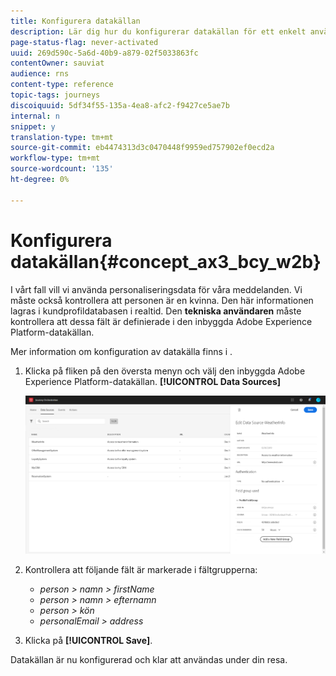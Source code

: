 ```yaml
---
title: Konfigurera datakällan
description: Lär dig hur du konfigurerar datakällan för ett enkelt användningsfall för resan
page-status-flag: never-activated
uuid: 269d590c-5a6d-40b9-a879-02f5033863fc
contentOwner: sauviat
audience: rns
content-type: reference
topic-tags: journeys
discoiquuid: 5df34f55-135a-4ea8-afc2-f9427ce5ae7b
internal: n
snippet: y
translation-type: tm+mt
source-git-commit: eb4474313d3c0470448f9959ed757902ef0ecd2a
workflow-type: tm+mt
source-wordcount: '135'
ht-degree: 0%

---
```



# Konfigurera datakällan{#concept_ax3_bcy_w2b}

I vårt fall vill vi använda personaliseringsdata för våra meddelanden. Vi måste också kontrollera att personen är en kvinna. Den här informationen lagras i kundprofildatabasen i realtid. Den **tekniska användaren** måste kontrollera att dessa fält är definierade i den inbyggda Adobe Experience Platform-datakällan.

Mer information om konfiguration av datakälla finns i [](../datasource/about-data-sources.md).

1. Klicka på fliken på den översta menyn och välj den inbyggda Adobe Experience Platform-datakällan. **[!UICONTROL Data Sources]**

   ![](../assets/journey23.png)

1. Kontrollera att följande fält är markerade i fältgrupperna:

   * _person > namn > firstName_
   * _person > namn > efternamn_
   * _person > kön_
   * _personalEmail > address_

1. Klicka på **[!UICONTROL Save]**.

Datakällan är nu konfigurerad och klar att användas under din resa.
